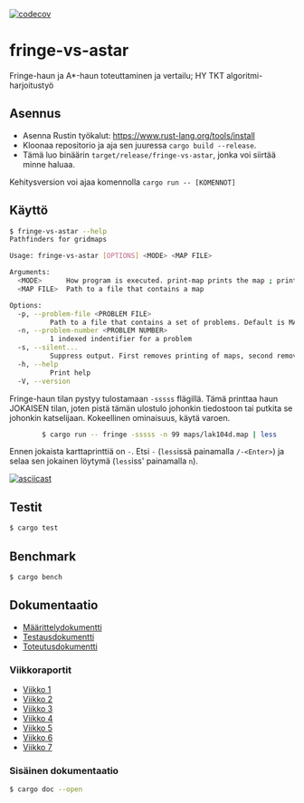[![codecov](https://codecov.io/github/Halmela/fringe-vs-astar/graph/badge.svg?token=7DFEU4IESG)](https://codecov.io/github/Halmela/fringe-vs-astar)

# fringe-vs-astar
Fringe-haun ja A*-haun toteuttaminen ja vertailu; HY TKT algoritmi-harjoitustyö

## Asennus
- Asenna Rustin työkalut: https://www.rust-lang.org/tools/install
- Kloonaa repositorio ja aja sen juuressa `cargo build --release`.
- Tämä luo binäärin `target/release/fringe-vs-astar`, jonka voi siirtää minne haluaa.

Kehitysversion voi ajaa komennolla `cargo run -- [KOMENNOT]`

## Käyttö
```bash
$ fringe-vs-astar --help
Pathfinders for gridmaps

Usage: fringe-vs-astar [OPTIONS] <MODE> <MAP FILE>

Arguments:
  <MODE>      How program is executed. print-map prints the map ; print prints the map with problems ; a-star solves using A* ; fringe solves using Fringe Search ; compare compares a-star and fringe [possible values: print, print-map, a-star, fringe, compare]
  <MAP FILE>  Path to a file that contains a map

Options:
  -p, --problem-file <PROBLEM FILE>
          Path to a file that contains a set of problems. Default is MAP FILE.scen(ario)
  -n, --problem-number <PROBLEM NUMBER>
          1 indexed indentifier for a problem
  -s, --silent...
          Suppress output. First removes printing of maps, second removes printing of problems, third removes printing of everything
  -h, --help
          Print help
  -V, --version
```

Fringe-haun tilan pystyy tulostamaan `-sssss` flägillä. Tämä printtaa haun JOKAISEN tilan, 
joten pistä tämän ulostulo johonkin tiedostoon tai putkita se johonkin katselijaan.
Kokeellinen ominaisuus, käytä varoen.

```bash
        $ cargo run -- fringe -sssss -n 99 maps/lak104d.map | less
```
Ennen jokaista karttaprinttiä on `-`. Etsi `-` (`less`issä painamalla `/-<Enter>`) ja selaa sen jokainen löytymä (`less`iss' painamalla `n`).

[![asciicast](https://asciinema.org/a/7HbX2XcvLkE2vPXHA58rmiFfI.svg)](https://asciinema.org/a/7HbX2XcvLkE2vPXHA58rmiFfI)

## Testit
```bash
$ cargo test 
```

## Benchmark
```bash
$ cargo bench
```


## Dokumentaatio
- [Määrittelydokumentti](/docs/m%C3%A4%C3%A4rittely.md)
- [Testausdokumentti](/docs/testaus.md)
- [Toteutusdokumentti](/docs/toteutus.md)

### Viikkoraportit
- [Viikko 1](/docs/viikkoraportit/Viikkoraportti%201.md)
- [Viikko 2](/docs/viikkoraportit/Viikkoraportti%202.md)
- [Viikko 3](/docs/viikkoraportit/Viikkoraportti%203.md)
- [Viikko 4](/docs/viikkoraportit/Viikkoraportti%204.md)
- [Viikko 5](/docs/viikkoraportit/Viikkoraportti%205.md)
- [Viikko 6](/docs/viikkoraportit/Viikkoraportti%206.md)
- [Viikko 7](/docs/viikkoraportit/Viikkoraportti%207.md)

### Sisäinen dokumentaatio
```bash
$ cargo doc --open
```


